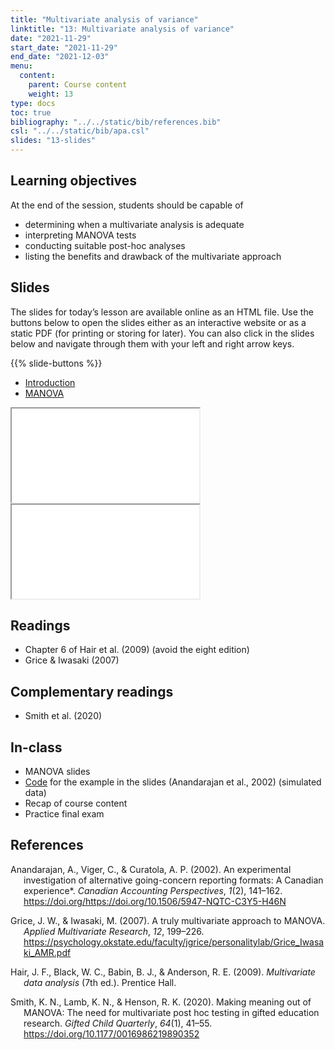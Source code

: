 ```yaml
---
title: "Multivariate analysis of variance"
linktitle: "13: Multivariate analysis of variance"
date: "2021-11-29"
start_date: "2021-11-29"
end_date: "2021-12-03"
menu:
  content:
    parent: Course content
    weight: 13
type: docs
toc: true
bibliography: "../../static/bib/references.bib"
csl: "../../static/bib/apa.csl"
slides: "13-slides"
---
```


## Learning objectives

At the end of the session, students should be capable of

-   determining when a multivariate analysis is adequate
-   interpreting MANOVA tests
-   conducting suitable post-hoc analyses
-   listing the benefits and drawback of the multivariate approach

## Slides

The slides for today’s lesson are available online as an HTML file. Use the buttons below to open the slides either as an interactive website or as a static PDF (for printing or storing for later). You can also click in the slides below and navigate through them with your left and right arrow keys.

{{% slide-buttons %}}

<ul class="nav nav-tabs" id="slide-tabs" role="tablist">
<li class="nav-item">
<a class="nav-link active" id="introduction-tab" data-toggle="tab" href="#introduction" role="tab" aria-controls="introduction" aria-selected="true">Introduction</a>
</li>
<li class="nav-item">
<a class="nav-link" id="manova-tab" data-toggle="tab" href="#manova" role="tab" aria-controls="manova" aria-selected="false">MANOVA</a>
</li>
</ul>

<div id="slide-tabs" class="tab-content">

<div id="introduction" class="tab-pane fade show active" role="tabpanel" aria-labelledby="introduction-tab">

<div class="embed-responsive embed-responsive-16by9">

<iframe class="embed-responsive-item" src="/slides/13-slides.html#1">
</iframe>

</div>

</div>

<div id="manova" class="tab-pane fade" role="tabpanel" aria-labelledby="manova-tab">

<div class="embed-responsive embed-responsive-16by9">

<iframe class="embed-responsive-item" src="/slides/13-slides.html#manova">
</iframe>

</div>

</div>

</div>

<!--
## Videos

Videos for each section of the lecture are [available at this YouTube playlist](https://www.youtube.com/playlist?list=).

- [Introduction](https://www.youtube.com/watch?v=&list=)
- [MANOVA](https://www.youtube.com/watch?v=&list=)

You can also watch the playlist (and skip around to different sections) here:

<div class="embed-responsive embed-responsive-16by9">
<iframe class="embed-responsive-item" src="https://www.youtube.com/embed/playlist?list=" frameborder="0" allow="accelerometer; autoplay; encrypted-media; gyroscope; picture-in-picture" allowfullscreen></iframe>
</div>
-->

## Readings

-   Chapter 6 of Hair et al. (2009) (avoid the eight edition)
-   Grice & Iwasaki (2007)

## Complementary readings

-   Smith et al. (2020)

## In-class

-   MANOVA slides
-   [Code](/content/13-slides.R) for the example in the slides (Anandarajan et al., 2002) (simulated data)
-   Recap of course content
-   Practice final exam

## References

<div id="refs" class="references csl-bib-body hanging-indent" line-spacing="2">

<div id="ref-Anandarajan:2002" class="csl-entry">

Anandarajan, A., Viger, C., & Curatola, A. P. (2002). An experimental investigation of alternative going-concern reporting formats: A Canadian experience\*. *Canadian Accounting Perspectives*, *1*(2), 141–162. https://doi.org/<https://doi.org/10.1506/5947-NQTC-C3Y5-H46N>

</div>

<div id="ref-Grice/Iwasaki:2007" class="csl-entry">

Grice, J. W., & Iwasaki, M. (2007). A truly multivariate approach to MANOVA. *Applied Multivariate Research*, *12*, 199–226. <https://psychology.okstate.edu/faculty/jgrice/personalitylab/Grice_Iwasaki_AMR.pdf>

</div>

<div id="ref-Hair:2009" class="csl-entry">

Hair, J. F., Black, W. C., Babin, B. J., & Anderson, R. E. (2009). *Multivariate data analysis* (7th ed.). Prentice Hall.

</div>

<div id="ref-Smith/Lamb/Henson:2020" class="csl-entry">

Smith, K. N., Lamb, K. N., & Henson, R. K. (2020). Making meaning out of MANOVA: The need for multivariate post hoc testing in gifted education research. *Gifted Child Quarterly*, *64*(1), 41–55. <https://doi.org/10.1177/0016986219890352>

</div>

</div>
